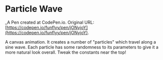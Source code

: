 # Particle Wave
 _A Pen created at CodePen.io. Original URL: [https://codepen.io/funflyy/pen/jONyjoY](https://codepen.io/funflyy/pen/jONyjoY).

 A canvas animation. It creates a number of "particles" which travel along a sine wave. Each particle has some randomness to its parameters to give it a more natural look overall. Tweak the constants near the top!